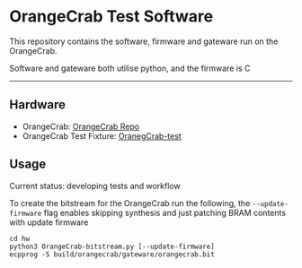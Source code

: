 # OrangeCrab Test Software
This repository contains the software, firmware and gateware run on the OrangeCrab.

Software and gateware both utilise python, and the firmware is C

---
## Hardware ##
* OrangeCrab: [OrangeCrab Repo](https://github.com/gregdavill/OrangeCrab)
* OrangeCrab Test Fixture: [OranegCrab-test](https://github.com/mwelling/orangecrab-test)

## Usage ##

Current status: developing tests and workflow


To create the bitstream for the OrangeCrab run the following, the `--update-firmware` flag enables skipping synthesis and just patching BRAM contents with update firmware 
```
cd hw
python3 OrangeCrab-bitstream.py [--update-firmware]
ecpprog -S build/orangecrab/gateware/orangecrab.bit
```
